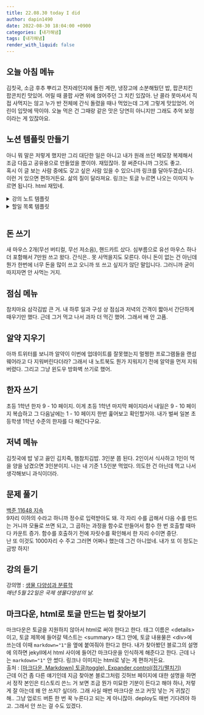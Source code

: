 ```yaml
---
title: 22.08.30 today I did
author: dapin1490
date: 2022-08-30 18:04:00 +0900
categories: [내가해냄]
tags: [내가해냄]
render_with_liquid: false
---
```


## 오늘 아침 메뉴
김칫국, 소금 후추 뿌리고 전자레인지에 돌린 계란, 냉장고에 소분해뒀던 밥, 팝콘치킨  
팝콘치킨 맛있어. 어릴 때 콜팝 사면 위에 얹어주던 그 치킨 있잖아. 난 콜라 못마셔서 직접 사먹지는 않고 누가 반 전체에 간식 돌렸을 때나 먹었는데 그게 그렇게 맛있었어. 어린이 입맛에 딱이야. 오늘 먹은 건 그때랑 같은 맛은 당연히 아니지만 그래도 추억 보정이라는 게 있잖아요.  
  
## 노션 템플릿 만들기
아니 뭐 말은 저렇게 했지만 그리 대단한 일은 아니고 내가 원래 쓰던 메모장 복제해서 조금 다듬고 공유용으로 만들었을 뿐이야. 재밌잖아. 잘 써준다니까 그것도 좋고.  
혹시 이 글 보는 사람 중에도 갖고 싶은 사람 있을 수 있으니까 링크를 달아두겠습니다. 이런 거 있으면 편하거든요. 삶의 질이 달라져요. 링크는 토글 누르면 나오는 이미지 누르면 됩니다. html 재밌네.  
  
<div>
<details>  
    <summary>강의 노트 템플릿</summary>  
    <a href="https://dapin1490.notion.site/42a9a60434274fb48412877986c67e26?v=4870475c7f6f48baab7a3cc033858790" target="_blank">
        <figure style="text-align:center">
            <img src="https://raw.githubusercontent.com/dapin1490/satinbower/main/assets/img/category-daily/220830-1-lecture-note-templet.jpg">
            <figcaption>강의 노트 템플릿 예시 이미지</figcaption>
        </figure>
    </a>  
</details>  
<details>  
    <summary>할일 목록 템플릿</summary>  
    <a href="https://dapin1490.notion.site/e00a65bb445b405fbb3d0f7a86e3e8a1?v=ef10f48e62e24e39888c146defd01c59" target="_blank">
        <figure style="text-align:center">
            <img src="https://raw.githubusercontent.com/dapin1490/satinbower/main/assets/img/category-daily/220830-2-todolist-templet.jpg">
            <figcaption>할일 목록 템플릿 예시 이미지</figcaption>
        </figure>
    </a>  
</details>  
</div>  
  
<br>

## 돈 쓰기
새 마우스 2개(무선 버티컬, 무선 저소음), 핸드카트 샀다. 심부름으로 유선 마우스 하나 더 포함해서 7만원 쓰고 왔다. 간식은.. 못 사먹을지도 모른다. 아니 돈이 없는 건 아닌데 뭔가 한번에 너무 돈을 많이 쓰고 오니까 또 쓰고 싶지가 않단 말입니다. 그러니까 굳이 따지자면 안 사먹는 거지.  
  
## 점심 메뉴
참치마요 삼각김밥 큰 거. 내 하루 일과 구성 상 점심과 저녁의 간격이 짧아서 간단하게 때우기만 했다. 근데 그거 먹고 나서 과자 더 먹긴 했어. 그래서 배 안 고픔.  
  
## 알약 지우기
아까 트위터를 보니까 알약이 이번에 업데이트를 잘못했는지 멀쩡한 프로그램들을 랜섬웨어라고 다 지워버린다더라? 그래서 내 노트북도 뭔가 지워지기 전에 알약을 먼저 지워버렸다. 그리고 그냥 윈도우 방화벽 쓰기로 했어.  
  
## 한자 쓰기
초등 1학년 한자 9 - 10 페이지. 이게 초등 1학년 마지막 페이지라서 내일은 9 - 10 페이지 복습하고 그 다음날에는 1 - 10 페이지 한번 훑어보고 확인할거야. 내가 벌써 일본 초등학생 1학년 수준의 한자를 다 해간다구요.  
  
## 저녁 메뉴
김칫국에 밥 넣고 끓인 김치죽, 햄참치김밥. 3인분 쯤 된다. 2인이서 식사하고 1인이 먹을 양을 남겼으면 3인분이지. 나는 내 기준 1.5인분 먹었다. 의도한 건 아닌데 먹고 나서 생각해보니 과식이더라.  
  
## 문제 풀기
[백준 11648 지속](https://www.acmicpc.net/problem/11648)  
9자리 이하의 수라고 하니까 정수로 입력받아도 돼. 각 자리 수를 곱해서 다음 수를 만드는 거니까 모듈로 쓰면 되고, 그 곱하는 과정을 함수로 만들어서 함수 한 번 호출할 때마다 카운트 증가. 함수를 호출하기 전에 자릿수를 확인해서 한 자리 수이면 중단.  
난 또 이것도 1000자리 수 주고 그러면 어쩌나 했는데 그건 아니었네. 내가 또 이 정도는 금방 하지!  
  
## 강의 듣기
강의명 : [생물 다양성과 분류학](https://dapin1490.github.io/satinbower/posts/knowledge-biodiversity-1/)  
*매년 5월 22일은 국제 생물다양성의 날.*  

## 마크다운, html로 토글 만드는 법 찾아보기
마크다운은 토글을 지원하지 않아서 html로 써야 한다고 한다. 태그 이름은 &lt;details&gt;이고, 토글 제목에 들어갈 텍스트는 &lt;summary&gt; 태그 안에, 토글 내용물은 &lt;div&gt;에 쓰는데 이때 `markdown="1"`을 옆에 붙여줘야 한다고 한다. 내가 찾아봤던 블로그의 설명에 의하면 jekyll에서 html 사이에 들어간 마크다운을 인식하게 해준다고 한다. 근데 나는 `markdown="1"` 안 썼다. 링크나 이미지는 html로 넣는 게 편하거든요.  
출처 : [[마크다운, Markdown] 토글(toggle), Expander control(접기/펼치기)](https://computer-science-student.tistory.com/388)  
근데 이건 좀 다른 얘기인데 지금 찾아본 블로그처럼 깃허브 페이지에 대한 설명을 하면서 정작 본인은 티스토리 쓴느 거 보면 조금 뭔가 미묘한 기분이 든다고 해야 하나, 저렇게 잘 아는데 왜 안 쓰지? 싶더라. 그래 사실 매번 마크다운 쓰고 커밋 넣는 거 귀찮긴 해.. 그냥 업로드 버튼 한 번 꾹 누른다고 되는 게 아니잖아. deploy도 매번 기다려야 하고. 그래서 안 쓰는 걸 수도 있겠다.  